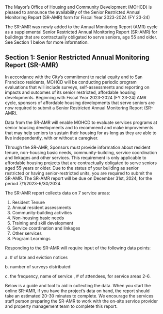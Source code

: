 The Mayor’s Office of Housing and Community Development (MOHCD) is pleased to announce the availability of the Senior Restricted Annual Monitoring Report (SR-AMR) form for Fiscal Year 2023-2024 (FY 23-24)

The SR-AMR was newly added to the Annual Monitoring Report (AMR) cycle as a supplemental Senior Restricted Annual Monitoring Report (SR-AMR) for buildings that are contractually obligated to serve seniors, age 55 and older. See Section 1 below for more information.


## Section 1: Senior Restricted Annual Monitoring Report (SR-AMR)

In accordance with the  City’s commitment to racial equity and to San Francisco residents, MOHCD will be conducting periodic program evaluations that will include surveys, self-assessments and reporting on impacts and outcomes of its senior restricted, affordable housing developments. Beginning with Fiscal Year 2023-2024 (FY 23-24) AMR cycle, sponsors of affordable housing developments that serve seniors are now required to submit a Senior Restricted Annual Monitoring Report (SR-AMR).

Data from the SR-AMR will enable MOHCD to evaluate services programs at senior housing developments and to recommend and make improvements that may help seniors to sustain their housing for as long as they are able to live independently, with or without a caregiver.

Through the SR-AMR, Sponsors must provide information about resident tenure, non-housing basic needs, community-building, service coordination and linkages and other services. This requirement is only applicable to affordable housing projects that are contractually obligated to serve seniors aged 55 years or older. Due to the status of your building as senior restricted or having senior-restricted units, you are required to submit the SR-AMR. The SR-AMR report will be due on December 31st, 2024, for the period 7/1/2023-6/30/2024.

The SR-AMR report collects data on 7 service areas:

1. Resident Tenure
2. Annual resident assessments
3. Community-building activities
4. Non-housing basic needs
5. Training and skill development
6. Service coordination and linkages
7. Other services
8. Program Learnings

Responding to the SR-AMR will require input of the following data points:

a. # of late and eviction notices

b. number of surveys distributed

c. the frequency, name of service , # of attendees, for service areas 2-6.

Below is a guide and tool to aid in collecting the data. When you start the online SR-AMR, if you have the project’s data on hand, the report should take an estimated 20-30 minutes to complete. We encourage the services staff person preparing the SR-AMR to work with the on-site service provider and property management team to complete this report.
